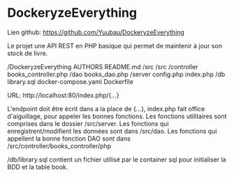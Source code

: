 # DockeryzeEverything

Lien github: https://github.com/Yuubau/DockeryzeEverything

Le projet une API REST en PHP basique qui permet de maintenir à jour son stock de livre.

/DockeryzeEverything
    AUTHORS
    README.md
    /src
        /src
            /controller
                books_controller.php
            /dao
                books_dao.php
            /server
                config.php
        index.php
        /db
            library.sql
        docker-compose.yaml
        Dockerfile

URL: http://localhost:80/index.php/{...}

L'endpoint doit être écrit dans a la place de {...}, index.php fait office d'aiguillage, pour appeler les bonnes fonctions.
Les fonctions utilitaires sont comprises dans le dossier /src/server.
Les fonctions qui enregistrent/modifient les données sont dans /src/dao.
Les fonctions qui appellent la bonne fonction DAO sont dans /src/controller/books_controller/php

/db/library.sql contient un fichier utilisé par le container sql pour initialiser la BDD et la table book.
